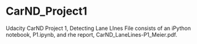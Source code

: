 # CarND_Project1
Udacity CarND Project 1, Detecting Lane LInes
File consists of an iPython notebook, P1.ipynb, and rhe report, CarND_LaneLines-P1_Meier.pdf.
